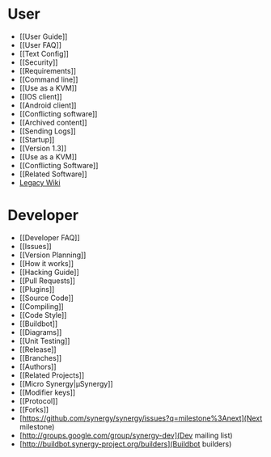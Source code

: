 # User

* [[User Guide]]
* [[User FAQ]]
* [[Text Config]]
* [[Security]]
* [[Requirements]]
* [[Command line]]
* [[Use as a KVM]]
* [[IOS client]]
* [[Android client]]
* [[Conflicting software]]
* [[Archived content]]
* [[Sending Logs]]
* [[Startup]]
* [[Version 1.3]]
* [[Use as a KVM]]
* [[Conflicting Software]]
* [[Related Software]]
* [Legacy Wiki](http://synergy-project.org/wiki)

# Developer

* [[Developer FAQ]]
* [[Issues]]
* [[Version Planning]]
* [[How it works]]
* [[Hacking Guide]]
* [[Pull Requests]]
* [[Plugins]]
* [[Source Code]]
* [[Compiling]]
* [[Code Style]]
* [[Buildbot]]
* [[Diagrams]]
* [[Unit Testing]]
* [[Release]]
* [[Branches]]
* [[Authors]]
* [[Related Projects]]
* [[Micro Synergy|μSynergy]]
* [[Modifier keys]]
* [[Protocol]]
* [[Forks]]
* [https://github.com/synergy/synergy/issues?q=milestone%3Anext](Next milestone)
* [http://groups.google.com/group/synergy-dev](Dev mailing list)
* [http://buildbot.synergy-project.org/builders](Buildbot builders)